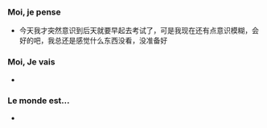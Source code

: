 ### Moi, je pense
- 今天我才突然意识到后天就要早起去考试了，可是我现在还有点意识模糊，会好的吧，我总还是感觉什么东西没看，没准备好



### Moi, Je vais
- 



### Le monde est...
- 